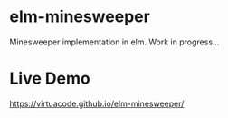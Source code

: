 # elm-minesweeper
Minesweeper implementation in elm. Work in progress...

# Live Demo
https://virtuacode.github.io/elm-minesweeper/
